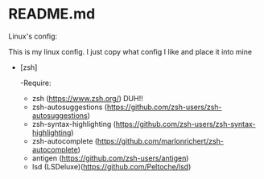 # README.md
Linux's config:

This is my linux config. I just copy what config I like and place it into mine

- [zsh]

  -Require:
  - zsh (https://www.zsh.org/) DUH!!
  - zsh-autosuggestions (https://github.com/zsh-users/zsh-autosuggestions)
  - zsh-syntax-highlighting (https://github.com/zsh-users/zsh-syntax-highlighting)
  - zsh-autocomplete (https://github.com/marlonrichert/zsh-autocomplete)
  - antigen (https://github.com/zsh-users/antigen)
  - lsd (LSDeluxe)(https://github.com/Peltoche/lsd)
  
